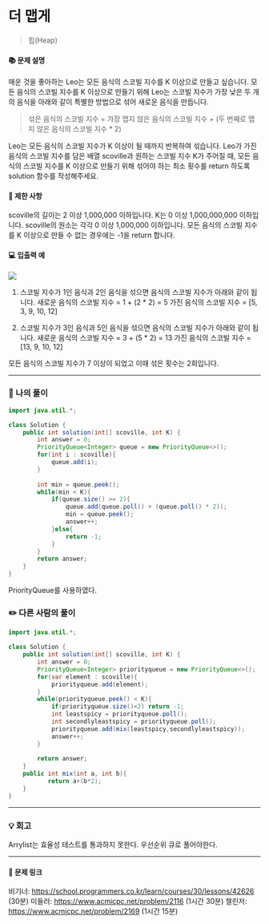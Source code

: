 # 더 맵게
>힙(Heap)

#### 📚 문제 설명
매운 것을 좋아하는 Leo는 모든 음식의 스코빌 지수를 K 이상으로 만들고 싶습니다. 모든 음식의 스코빌 지수를 K 이상으로 만들기 위해 Leo는 스코빌 지수가 가장 낮은 두 개의 음식을 아래와 같이 특별한 방법으로 섞어 새로운 음식을 만듭니다.

> 섞은 음식의 스코빌 지수 = 가장 맵지 않은 음식의 스코빌 지수 + (두 번째로 맵지 않은 음식의 스코빌 지수 * 2)

Leo는 모든 음식의 스코빌 지수가 K 이상이 될 때까지 반복하여 섞습니다.
Leo가 가진 음식의 스코빌 지수를 담은 배열 scoville과 원하는 스코빌 지수 K가 주어질 때, 모든 음식의 스코빌 지수를 K 이상으로 만들기 위해 섞어야 하는 최소 횟수를 return 하도록 solution 함수를 작성해주세요.



#### 📌 제한 사항 
scoville의 길이는 2 이상 1,000,000 이하입니다.
K는 0 이상 1,000,000,000 이하입니다.
scoville의 원소는 각각 0 이상 1,000,000 이하입니다.
모든 음식의 스코빌 지수를 K 이상으로 만들 수 없는 경우에는 -1을 return 합니다.


#### 💻 입출력 예
![](https://velog.velcdn.com/images/uunew/post/c154ee80-b42d-4329-9431-9f2c1c6a1246/image.png)

1. 스코빌 지수가 1인 음식과 2인 음식을 섞으면 음식의 스코빌 지수가 아래와 같이 됩니다.
새로운 음식의 스코빌 지수 = 1 + (2 * 2) = 5
가진 음식의 스코빌 지수 = [5, 3, 9, 10, 12]

2. 스코빌 지수가 3인 음식과 5인 음식을 섞으면 음식의 스코빌 지수가 아래와 같이 됩니다.
새로운 음식의 스코빌 지수 = 3 + (5 * 2) = 13
가진 음식의 스코빌 지수 = [13, 9, 10, 12]

모든 음식의 스코빌 지수가 7 이상이 되었고 이때 섞은 횟수는 2회입니다.




---
### 📝 나의 풀이
```java
import java.util.*;

class Solution {
    public int solution(int[] scoville, int K) {
        int answer = 0;
        PriorityQueue<Integer> queue = new PriorityQueue<>();
        for(int i : scoville){
            queue.add(i);
        }
        
        int min = queue.peek();
        while(min < K){
            if(queue.size() >= 2){
                queue.add(queue.poll() + (queue.poll() * 2));
                min = queue.peek();
                answer++;
            }else{
                return -1;
            }
        }
        return answer;
    }
}

```
PriorityQueue를 사용하였다.

### ✏️ 다른 사람의 풀이
```java
import java.util.*;

class Solution {
    public int solution(int[] scoville, int K) {
        int answer = 0;
        PriorityQueue<Integer> priorityqueue = new PriorityQueue<>();
        for(var element : scoville){
            priorityqueue.add(element);
        }
        while(priorityqueue.peek() < K){
            if(priorityqueue.size()<2) return -1;
            int leastspicy = priorityqueue.poll();
            int secondlyleastspicy = priorityqueue.poll();
            priorityqueue.add(mix(leastspicy,secondlyleastspicy));
            answer++;
        }
        
        return answer;
    }
    public int mix(int a, int b){
           return a+(b*2);
    }
}

```


---
### 💡 회고

Arrylist는 효율성 테스트를 통과하지 못한다. 우선순위 큐로 풀어야한다.



---
#### 🔗 문제 링크
비기너: https://school.programmers.co.kr/learn/courses/30/lessons/42626 (30분)
미들러: https://www.acmicpc.net/problem/2116 (1시간 30분)
챌린저: https://www.acmicpc.net/problem/2169 (1시간 15분)